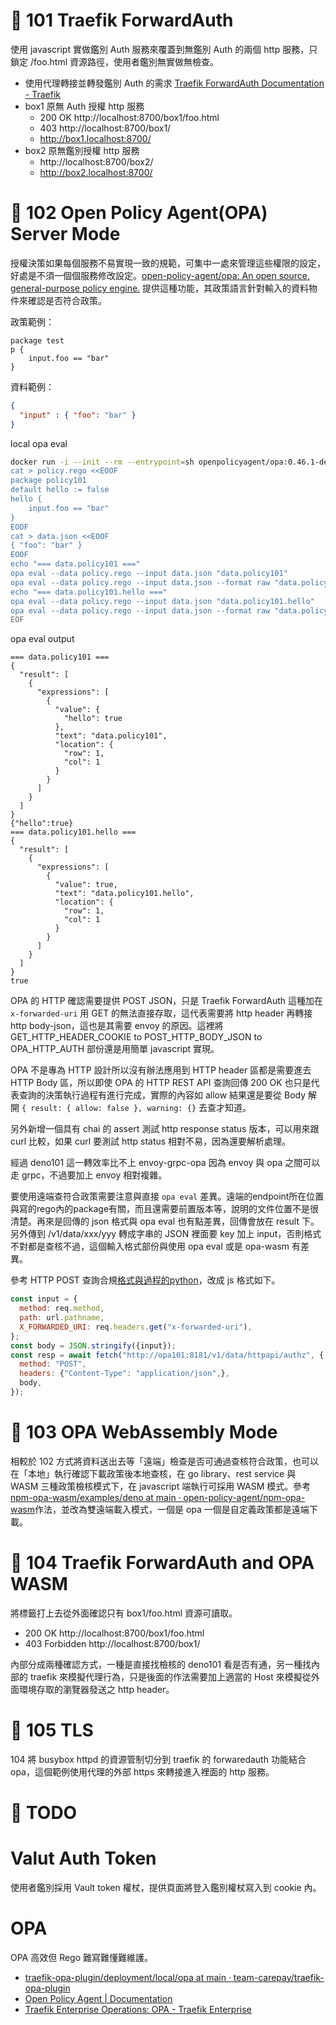 # 🍐 101 Traefik ForwardAuth

使用 javascript 實做鑑別 Auth 服務來覆蓋到無鑑別 Auth 的兩個 http 服務，只鎖定 /foo.html 資源路徑，使用者鑑別無實做無檢查。

- 使用代理轉接並轉發鑑別 Auth 的需求 [Traefik ForwardAuth Documentation - Traefik](https://doc.traefik.io/traefik/middlewares/http/forwardauth/)
- box1 原無 Auth 授權 http 服務
  - 200 OK http://localhost:8700/box1/foo.html
  - 403 http://localhost:8700/box1/
  - http://box1.localhost:8700/
- box2 原無鑑別授權 http 服務 
  - http://localhost:8700/box2/
  - http://box2.localhost:8700/

# 🍒 102 Open Policy Agent(OPA) Server Mode

授權決策如果每個服務不易實現一致的規範，可集中一處來管理這些權限的設定，好處是不須一個個服務修改設定。[open-policy-agent/opa: An open source, general-purpose policy engine.](https://github.com/open-policy-agent/opa) 提供這種功能，其政策語言針對輸入的資料物件來確認是否符合政策。

政策範例：

```rego
package test
p {
    input.foo == "bar"
}
```

資料範例：

```json
{
  "input" : { "foo": "bar" }
}
```

local opa eval

```sh
docker run -i --init --rm --entrypoint=sh openpolicyagent/opa:0.46.1-debug <<EOF
cat > policy.rego <<EOOF
package policy101
default hello := false
hello {
    input.foo == "bar"
}
EOOF
cat > data.json <<EOOF
{ "foo": "bar" }
EOOF
echo "=== data.policy101 ==="
opa eval --data policy.rego --input data.json "data.policy101"
opa eval --data policy.rego --input data.json --format raw "data.policy101"
echo "=== data.policy101.hello ==="
opa eval --data policy.rego --input data.json "data.policy101.hello"
opa eval --data policy.rego --input data.json --format raw "data.policy101.hello"
EOF
```

opa eval output

```
=== data.policy101 ===
{
  "result": [
    {
      "expressions": [
        {
          "value": {
            "hello": true
          },
          "text": "data.policy101",
          "location": {
            "row": 1,
            "col": 1
          }
        }
      ]
    }
  ]
}
{"hello":true}
=== data.policy101.hello ===
{
  "result": [
    {
      "expressions": [
        {
          "value": true,
          "text": "data.policy101.hello",
          "location": {
            "row": 1,
            "col": 1
          }
        }
      ]
    }
  ]
}
true
```

OPA 的 HTTP 確認需要提供 POST JSON，只是 Traefik ForwardAuth 這種加在 ```x-forwarded-uri``` 用 GET 的無法直接存取，這代表需要將 http header 再轉接 http body-json，這也是其需要 envoy 的原因。這裡將 GET_HTTP_HEADER_COOKIE to POST_HTTP_BODY_JSON to OPA_HTTP_AUTH 部份還是用簡單 javascript 實現。

OPA 不是專為 HTTP 設計所以沒有辦法應用到 HTTP header 區都是需要進去 HTTP Body 區，所以即使 OPA 的 HTTP REST API 查詢回傳 200 OK 也只是代表查詢的決策執行過程有進行完成，實際的內容如 allow 結果還是要從 Body 解開 ```{ result: { allow: false }, warning: {}``` 去查才知道。

另外新增一個具有 chai 的 assert 測試 http response status 版本，可以用來跟 curl 比較，如果 curl 要測試 http status 相對不易，因為還要解析處理。

經過 deno101 這一轉效率比不上 envoy-grpc-opa 因為 envoy 與 opa 之間可以走 grpc，不過要加上 envoy 相對複雜。

要使用遠端查符合政策需要注意與直接 ```opa eval``` 差異。遠端的endpoint所在位置與寫的rego內的package有關，而且還需要前置版本等，說明的文件位置不是很清楚。再來是回傳的 json 格式與 opa eval 也有點差異，回傳會放在 result 下。另外傳到 /v1/data/xxx/yyy 轉成字串的 JSON 裡面要 key 加上 input，否則格式不對都是查核不過，這個輸入格式部份與使用 opa eval 或是 opa-wasm 有差異。

參考 HTTP POST 查詢合規[格式與過程的python](https://github.com/open-policy-agent/contrib/blob/1ca4e5400e0697f85cab799eaef8db6d87ebd2b7/api_authz/docker/echo_server.py#L20)，改成 js 格式如下。

```js
const input = {
  method: req.method,
  path: url.pathname,
  X_FORWARDED_URI: req.headers.get("x-forwarded-uri"),
};
const body = JSON.stringify({input});
const resp = await fetch("http://opa101:8181/v1/data/httpapi/authz", {
  method: "POST",
  headers: {"Content-Type": "application/json",},
  body,
});
```

# 🍓 103 OPA WebAssembly Mode

相較於 102 方式將資料送出去等「遠端」檢查是否可通過查核符合政策，也可以在「本地」執行確認下載政策後本地查核，在 go library、rest service 與 WASM 三種政策檢核模式下，在 javascript 端執行可採用 WASM 模式。參考[npm-opa-wasm/examples/deno at main · open-policy-agent/npm-opa-wasm](https://github.com/open-policy-agent/npm-opa-wasm/tree/main/examples/deno)作法，並改為雙遠端載入模式，一個是 opa 一個是自定義政策都是遠端下載。

# 🍕 104 Traefik ForwardAuth and OPA WASM

將標籤打上去從外面確認只有 box1/foo.html 資源可讀取。

- 200 OK http://localhost:8700/box1/foo.html
- 403 Forbidden http://localhost:8700/box1/

內部分成兩種確認方式，一種是直接找檢核的 deno101 看是否有通，另一種找內部的 traefik 來模擬代理行為，只是後面的作法需要加上適當的 Host 來模擬從外面環境存取的瀏覽器發送之 http header。

# 🍖 105 TLS

104 將 busybox httpd 的資源管制切分到 traefik 的 forwaredauth 功能結合 opa，這個範例使用代理的外部 https 來轉接進入裡面的 http 服務。 

# 🍔 TODO

# Valut Auth Token

使用者鑑別採用 Vault token 權杖，提供頁面將登入鑑別權杖寫入到 cookie 內。

# OPA 

OPA 高效但 Rego 難寫難懂難維護。

- [traefik-opa-plugin/deployment/local/opa at main · team-carepay/traefik-opa-plugin](https://github.com/team-carepay/traefik-opa-plugin/tree/main/deployment/local/opa)
- [Open Policy Agent | Documentation](https://www.openpolicyagent.org/docs/latest/)
- [Traefik Enterprise Operations: OPA - Traefik Enterprise](https://doc.traefik.io/traefik-enterprise/operations/opa/opa-guide/)